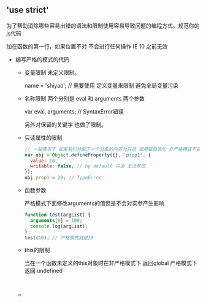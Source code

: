 ## 'use strict'

为了帮助消除哪些容易出错的语法和限制使用容易导致问题的编程方式。规范你的js代码

加在函数的第一行，如果位置不对 不会进行任何操作 IE 10 之前无效



* 编写严格的模式的代码

  * 变量限制 未定义限制。

    name = 'shiyao'; // 需要使用 定义变量来限制 避免全局变量污染

  * 名称限制  两个分别是 eval 和 arguments 两个参数

    var eval, arguments; // SyntaxError错误 

    另外对保留的关键字 也做了限制。

  * 只读属性的限制

    ```javascript
    // 一般情况下 如果我们分配了一个对象的内容为只读 调用赋值语句 非严格模式不会报错
    var obj = Object.defineProperty({}, 'prop1', {
      value: 10,
      writable: false, // by default 只读 无法修改
    });
    obj.prop1 = 20; // TypeError
    ```

  * 函数参数

    严格模式下面修改arguments的值但是不会对实参产生影响

    ```javascript
    function test(argList) {
      arguments[0] = 100;
      console.log(argList);
    }
    test(10); // 严格模式就是10
    ```

  * this的限制 

    当在一个函数未定义的this对象时在非严格模式下 返回global 严格模式下返回 undefined

    ​

  * ​

  ​